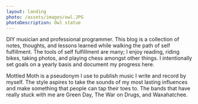 ```yaml
---
layout: landing
photo: /assets/images/owl.JPG
photoDescription: Owl statue
---
```


DIY musician and professional programmer. This blog is a collection of notes, thoughts, and lessons learned while walking the path of self fulfillment. The tools of self fulfillment are many; I enjoy reading, riding bikes, taking photos, and playing chess amongst other things. I intentionally set goals on a yearly basis and document my progress here. 

Mottled Moth is a pseudonym I use to publish music I write and record by myself. The style aspires to take the sounds of my most lasting influences and make something that people can tap their toes to. The bands that have really stuck with me are Green Day, The War on Drugs, and Waxahatchee.